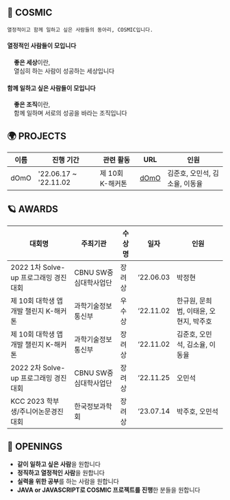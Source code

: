 ## 💫 COSMIC
```현재 회장의 슬로건
열정적이고 함께 일하고 싶은 사람들의 동아리, COSMIC입니다.
```
#### 열정적인 사람들이 모입니다
&nbsp;&nbsp;&nbsp;&nbsp;**좋은 세상**이란, <br/>
&nbsp;&nbsp;&nbsp;&nbsp;열심히 하는 사람이 성공하는 세상입니다

#### 함께 일하고 싶은 사람들이 모입니다
&nbsp;&nbsp;&nbsp;&nbsp;**좋은 조직**이란, <br/>
&nbsp;&nbsp;&nbsp;&nbsp;함께 일하며 서로의 성공을 바라는 조직입니다

## 🌍 PROJECTS
| 이름 | 진행 기간 | 관련 활동 | URL | 인원 |
| --- | --- | --- | --- | --- |
| dOmO | '22.06.17 ~ '22.11.02 | 제 10회 K-해커톤 | [dOmO](https://github.com/junhoprog/COSBE_dOmO) | 김준호, 오민석, 김소율, 이동율 |

## 🪐 AWARDS
| 대회명 | 주최기관 | 수상명 | 일자 | 인원 |
| --- | --- | --- | --- | --- |
| 2022 1차 Solve-up 프로그래밍 경진대회 | CBNU SW중심대학사업단 | 장려상 | ‘22.06.03 | 박정현 |
| 제 10회 대학생 앱 개발 챌린지 K-해커톤 | 과학기술정보통신부 | 우수상 | ‘22.11.02 | 한규원, 문희범, 이태윤, 오현지, 박주호 |
| 제 10회 대학생 앱 개발 챌린지 K-해커톤 | 과학기술정보통신부 | 장려상 | ‘22.11.02 | 김준호, 오민석, 김소율, 이동율 |
| 2022 2차 Solve-up 프로그래밍 경진대회 | CBNU SW중심대학사업단 | 장려상 | ‘22.11.25 | 오민석 |
| KCC 2023 학부생/주니어논문경진대회 | 한국정보과학회 | 장려상 | ‘23.07.14 | 박주호, 오민석 |

## 🌌 OPENINGS
- **같이 일하고 싶은 사람**을 원합니다
- **정직하고 열정적인 사람**을 원합니다
- **실력을 위한 공부**를 하는 사람을 원합니다
- **JAVA or JAVASCRIPT로 COSMIC 프로젝트를 진행**한 분들을 원합니다
